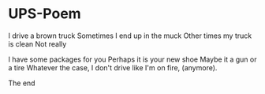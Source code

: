 # UPS-Poem

I drive a brown truck
Sometimes I end up in the muck
Other times my truck is clean
Not really

I have some packages for you
Perhaps it is your new shoe
Maybe it a gun or a tire
Whatever the case, I don't drive like I'm on fire, (anymore). 

The end
